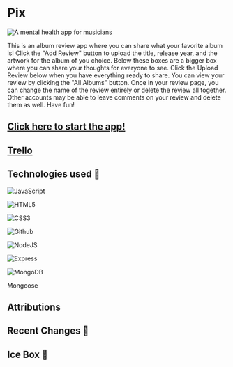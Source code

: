 # Pix

![A mental health app for musicians]()

This is an album review app where you can share what your favorite album is! Click the "Add Review" button to upload the title, release year, and the artwork for the album of you choice. Below these boxes are a bigger box where you can share your thoughts for everyone to see.  Click the Upload Review below when you have everything ready to share. You can view your review by clicking the "All Albums" button. Once in your review page, you can change the name of the review entirely or delete the review all together.  Other accounts may be able to leave comments on your review and delete them as well.  Have fun!

## [Click here to start the app!](https://blackjackrecordreviews.fly.dev/)

## [Trello](https://trello.com/b/sjy84xAB/blackjack-record-reviews) 

## Technologies used 💾
![JavaScript](https://img.shields.io/badge/JavaScript-323330?style=for-the-badge&logo=javascript&logoColor=F7DF1E)

![HTML5](https://img.shields.io/badge/HTML5-E34F26?style=for-the-badge&logo=html5&logoColor=white)

![CSS3](https://img.shields.io/badge/CSS3-1572B6?style=for-the-badge&logo=css3&logoColor=white)

![Github](https://img.shields.io/badge/GitHub-100000?style=for-the-badge&logo=github&logoColor=white)

![NodeJS](https://img.shields.io/badge/Node.js-339933?style=for-the-badge&logo=nodedotjs&logoColor=white)

![Express](https://img.shields.io/badge/Express.js-000000?style=for-the-badge&logo=express&logoColor=white)

![MongoDB](https://img.shields.io/badge/MongoDB-4EA94B?style=for-the-badge&logo=mongodb&logoColor=white)

Mongoose



## Attributions
 

## Recent Changes 🧹


## Ice Box 🧊


